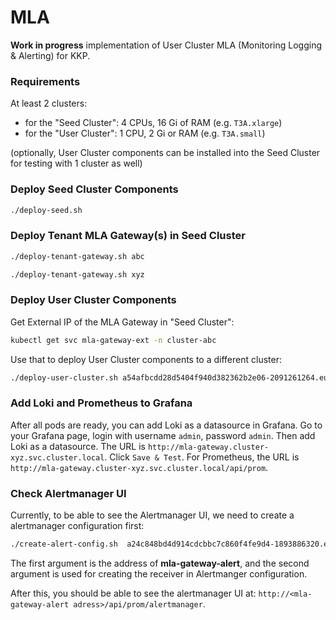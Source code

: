 # MLA
**Work in progress** implementation of User Cluster MLA (Monitoring Logging & Alerting) for KKP.

### Requirements
At least 2 clusters:
 - for the "Seed Cluster": 4 CPUs, 16 Gi of RAM (e.g. `T3A.xlarge`)
 - for the "User Cluster": 1 CPU, 2 Gi or RAM (e.g. `T3A.small`)

(optionally, User Cluster components can be installed into the Seed Cluster for testing with 1 cluster as well)

### Deploy Seed Cluster Components
```bash
./deploy-seed.sh
```

### Deploy Tenant MLA Gateway(s) in Seed Cluster
```bash
./deploy-tenant-gateway.sh abc

./deploy-tenant-gateway.sh xyz
```

### Deploy User Cluster Components
Get External IP of the MLA Gateway in "Seed Cluster":
```bash
kubectl get svc mla-gateway-ext -n cluster-abc
```

Use that to deploy User Cluster components to a different cluster:
```bash
./deploy-user-cluster.sh a54afbcdd28d5404f940d382362b2e06-2091261264.eu-central-1.elb.amazonaws.com
```

### Add Loki and Prometheus to Grafana
After all pods are ready, you can add Loki as a datasource in Grafana.
Go to your Grafana page, login with username `admin`, password `admin`.
Then add Loki as a datasource.
The URL is `http://mla-gateway.cluster-xyz.svc.cluster.local`. Click `Save & Test`.
For Prometheus, the URL is `http://mla-gateway.cluster-xyz.svc.cluster.local/api/prom`.

### Check Alertmanager UI
Currently, to be able to see the Alertmanager UI, we need to create a alertmanager configuration first:
```bash
./create-alert-config.sh  a24c848bd4d914cdcbbc7c860f4fe9d4-1893886320.eu-central-1.elb.amazonaws.com tenant-2
```
The first argument is the address of **mla-gateway-alert**, and the second argument is used for creating the receiver 
in Alertmanger configuration.

After this, you should be able to see the alertmanager UI at:
`http://<mla-gateway-alert adress>/api/prom/alertmanager`.
